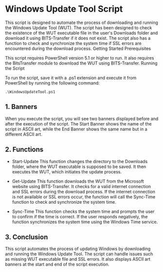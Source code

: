 # Windows Update Tool Script

This script is designed to automate the process of downloading and running the Windows Update Tool (WUT). The script has been designed to check the existence of the WUT executable file in the user's Downloads folder and download it using BITS-Transfer if it does not exist. The script also has a function to check and synchronize the system time if SSL errors are encountered during the download process.
Getting Started
Prerequisites

This script requires PowerShell version 5.1 or higher to run. It also requires the BitsTransfer module to download the WUT using BITS-Transfer.
Running the Script

To run the script, save it with a .ps1 extension and execute it from PowerShell by running the following command:

```
.\WindowsUpdateTool.ps1
```

## 1. Banners
When you execute the script, you will see two banners displayed before and after the execution of the script. The Start Banner shows the name of the script in ASCII art, while the End Banner shows the same name but in a different ASCII art.

## 2. Functions

- Start-Update
This function changes the directory to the Downloads folder, where the WUT executable is supposed to be saved. It then executes the WUT, which initiates the update process.

- Get-Update
This function downloads the WUT from the Microsoft website using BITS-Transfer. It checks for a valid internet connection and SSL errors during the download process. If the internet connection is not available or SSL errors occur, the function will call the Sync-Time function to check and synchronize the system time.

- Sync-Time
This function checks the system time and prompts the user to confirm if the time is correct. If the user responds negatively, the function synchronizes the system time using the Windows Time service.

## 3. Conclusion
This script automates the process of updating Windows by downloading and running the Windows Update Tool. The script can handle issues such as missing WUT executable file and SSL errors. It also displays ASCII art banners at the start and end of the script execution.
